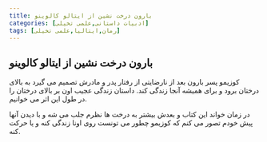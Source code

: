 ```yaml
---
title: بارون درخت نشین از ایتالو کالوینو
categories: [ادبیات داستانی,علمی تخیلی]
tags: [رمان,ایتالیا,علمی تخیلی]
---
```




## بارون درخت نشین از ایتالو کالوینو

کوزیمو پسر بارون بعد از نارضایتی از رفتار پدر و مادرش تصمیم می گیرد به بالای درختان برود و برای همیشه آنجا زندگی کند. داستان زندگی عجیب اون بر بالای درختان را در طول این اثر می خوانیم.

در زمان خواند این کتاب و بعدش بیشتر به درخت ها نظرم جلب می شه و با دیدن آنها پیش خودم تصور می کنم که کوزیمو چطور می تونست روی اونا زندگی کنه و یا حرکت کنه. 
